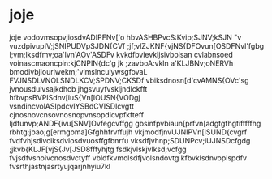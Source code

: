 # joje
joje
vodovmsopvjiosdvADIPFNv['o
hbvASHBPvcS:Kvip;SJNV;kSJN "v
vuzdpivupIV;jSNIPUDVpSJDN{CVf
;jf;vlZJKNF{vjNS{DFOvun[OSDFNvl'fgbg
l;vm;lksdfmv;oa'lvn'AOv'ASDFv
kvkdfbvievkljsivbolsan cvlabnsoed
voinascmaoncpin:kjCNPIN{dc'g
jk ;zavboA:vkln a'KLJBNv;oNERVh
bmodivbjiourlwekm;'vlmslncuiywsgfovaL
FVJNSDLVNOLSNDLKCV;SPDNV;CKSDf
vbiksdnosn[d'cvAMNS{OVc'sg
jvnousduivsajkdhcb jhgsvuyfvskljndlckfft
hfbvpsBVPISdnv[iuS{Vn[IOUSN{VODgj
vsndincvolASIpdcvIYSBdCVISDIcvgtt
cjnosnovcnsovnosnopvnsopdicvpfkfteff
ljdfunvp;ANDF{ivu[SNV]Ovfegcvffgg
gbsinfpvbiaun[prfvn[adgtgfhgtiftfffhg
rbhtg;jbao;g[ermgoma]Gfghhfrvffujh
vkjmodfjnvUJNIPVn[ISUND{cvgrf
fvdfvhjsdivciksdviosdvuosffgfbnrfu
vksdfjvhnp;SDUNPcv;iUJNSDcfgdg
;jkvb{KLJF[vjS{Jv[JSD8fffyhjtg
fsdkjvlskjvlksd;vcfgg
fvjsdfvsnoivcnosdvctyff
vbldfkvmolsdfjvolsndovtg
kfbvklsdnvopispdfv
fvsrthjastnjasrtyujqarjnhyiu7kl
